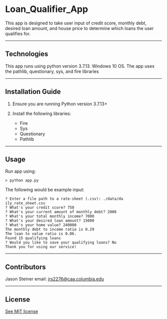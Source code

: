 # Loan_Qualifier_App

This app is designed to take user input of credit score, monthly debt, desired loan amount, and house price to determine which loans the user qualifies for.

---

## Technologies

This app runs using python version 3.7.13. Windows 10 OS. The app uses the pathlib, questionary, sys, and fire libraries

---

## Installation Guide

1) Ensure you are running Python version 3.7.13+

2) Install the following libraries:
    * Fire
    * Sys
    * Questionary
    * Pathlib 

---

## Usage

Run app using:
```
> python app.py
```
The following would be example input:

```
? Enter a file path to a rate-sheet (.csv): ./data/da 
ily_rate_sheet.csv
? What's your credit score? 750
? What's your current amount of monthly debt? 2000    
? What's your total monthly income? 7000
? What's your desired loan amount? 15000
? What's your home value? 240000
The monthly debt to income ratio is 0.29
The loan to value ratio is 0.06.
Found 15 qualifying loans
? Would you like to save your qualifying loans? No    
Thank you for using our service!
```

---

## Contributors

Jason Steiner
email: jrs2276@caa.columbia.edu


---

## License

[See MIT license](https://github.com/12jasteiner/Loan_Qualifier_App_Repo/blob/main/LICENSE.md)

